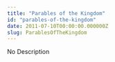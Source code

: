 ```yaml
---
title: "Parables of the Kingdom"
id: "parables-of-the-kingdom"
date: 2011-07-10T00:00:00.000000Z
slug: ParablesOfTheKingdom
---
```


No Description
